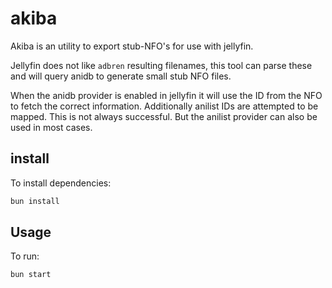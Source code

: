 # akiba

Akiba is an utility to export stub-NFO's for use with jellyfin.

Jellyfin does not like `adbren` resulting filenames, this tool can parse these and will query anidb to generate small stub NFO files.

When the anidb provider is enabled in jellyfin it will use the ID from the NFO to fetch the correct information. Additionally anilist IDs are attempted to be mapped. This is not always successful. But the anilist provider can also be used in most cases.

## install

To install dependencies:

```bash
bun install
```

## Usage

To run:

```bash
bun start
```
